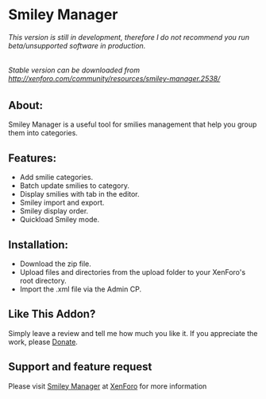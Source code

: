 # Smiley Manager

###### This version is still in development, therefore I do not recommend you run beta/unsupported software in production.
###### Stable version can be downloaded from http://xenforo.com/community/resources/smiley-manager.2538/

## About:
Smiley Manager is a useful tool for smilies management that help you group them into categories.​

## Features:
 * Add smilie categories.
 * Batch update smilies to category.
 * Display smilies with tab in the editor.
 * Smiley import and export.
 * Smiley display order.
 * Quickload Smiley mode.

## Installation:
 * Download the zip file.
 * Upload files and directories from the upload folder to your XenForo's root directory.
 * Import the .xml file via the Admin CP.

## Like This Addon?
Simply leave a review and tell me how much you like it. If you appreciate the work, please [Donate](https://www.paypal.com/cgi-bin/webscr?cmd=_s-xclick&hosted_button_id=DQPEKAAP2QSZ8).

## Support and feature request
Please visit [Smiley Manager](http://xenforo.com/community/resources/smiley-manager.2538/) at [XenForo](http://xenforo.com/community) for more information